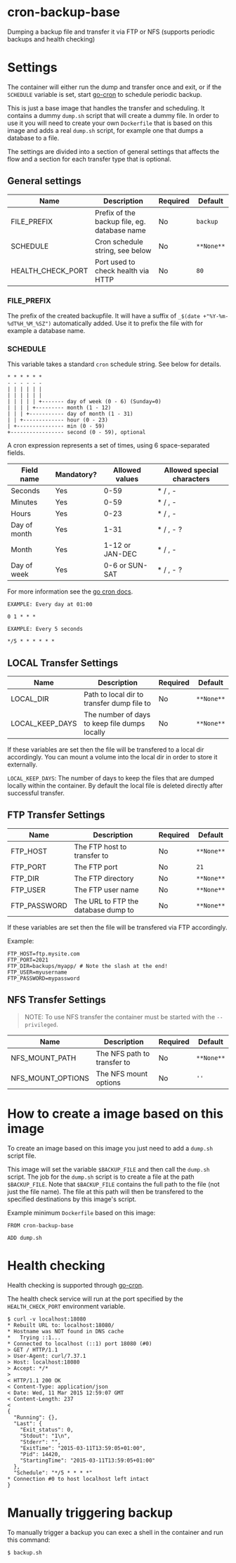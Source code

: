 # cron-backup-base

Dumping a backup file and transfer it via FTP or NFS (supports periodic backups and health checking)

# Settings

The container will either run the dump and transfer once and exit, or if the `SCHEDULE` variable is set, start [go-cron](https://github.com/odise/go-cron/releases) to schedule periodic backup.

This is just a base image that handles the transfer and scheduling. It contains a dummy `dump.sh` script that will create a dummy file. In order to use it you will need to create your own `Dockerfile` that is based on this image and adds a real `dump.sh` script, for example one that dumps a database to a file.

The settings are divided into a section of general settings that affects the flow and a section for each transfer type that is optional.

## General settings

| Name               | Description                                   | Required  | Default    |
| ------------------ | --------------------------------------------- | --------- | ---------- |
| FILE_PREFIX        | Prefix of the backup file, eg. database name  | No        | `backup`   |
| SCHEDULE           | Cron schedule string, see below               | No        | `**None**` |
| HEALTH_CHECK_PORT  | Port used to check health via HTTP            | No        | `80`       |

### FILE_PREFIX

The prefix of the created backupfile. It will have a suffix of `_$(date +"%Y-%m-%dT%H_%M_%SZ")` automatically added. Use it to prefix the file with for example a database name.

### SCHEDULE

This variable takes a standard `cron` schedule string. See below for details.

```
* * * * * *
- - - - - -
| | | | | |
| | | | | |
| | | | | +------- day of week (0 - 6) (Sunday=0)
| | | | +--------- month (1 - 12)
| | | +----------- day of month (1 - 31)
| | +------------- hour (0 - 23)
| +--------------- min (0 - 59)
+----------------- second (0 - 59), optional
```

A cron expression represents a set of times, using 6 space-separated fields.

Field name   | Mandatory? | Allowed values  | Allowed special characters
----------   | ---------- | --------------  | --------------------------
Seconds      | Yes        | 0-59            | * / , -
Minutes      | Yes        | 0-59            | * / , -
Hours        | Yes        | 0-23            | * / , -
Day of month | Yes        | 1-31            | * / , - ?
Month        | Yes        | 1-12 or JAN-DEC | * / , -
Day of week  | Yes        | 0-6 or SUN-SAT  | * / , - ?

For more information see the [go cron docs](https://godoc.org/github.com/robfig/cron).

```
EXAMPLE: Every day at 01:00

0 1 * * *

EXAMPLE: Every 5 seconds

*/5 * * * * * *
```

## LOCAL Transfer Settings

| Name               | Description                                   | Required  | Default    |
| ------------------ | --------------------------------------------- | --------- | ---------- |
| LOCAL_DIR          | Path to local dir to transfer dump file to    | No        | `**None**` |
| LOCAL_KEEP_DAYS    | The number of days to keep file dumps locally | No        | `**None**` |

If these variables are set then the file will be transfered to a local dir accordingly. You can mount a volume into the local dir in order to store it externally.

`LOCAL_KEEP_DAYS`: The number of days to keep the files that are dumped locally within the container. By default the local file is deleted directly after successful transfer.

## FTP Transfer Settings

| Name               | Description                                   | Required  | Default    |
| ------------------ | --------------------------------------------- | --------- | ---------- |
| FTP_HOST           | The FTP host to transfer to                   | No        | `**None**` |
| FTP_PORT           | The FTP port                                  | No        | `21`       |
| FTP_DIR            | The FTP directory                             | No        | `**None**` |
| FTP_USER           | The FTP user name                             | No        | `**None**` |
| FTP_PASSWORD       | The URL to FTP the database dump to           | No        | `**None**` |

If these variables are set then the file will be transfered via FTP accordingly.

Example:

```
FTP_HOST=ftp.mysite.com
FTP_PORT=2021
FTP_DIR=backups/myapp/ # Note the slash at the end!
FTP_USER=myusername
FTP_PASSWORD=mypassword
```

## NFS Transfer Settings

> NOTE: To use NFS transfer the container must be started with the `--privileged`.

| Name               | Description                                   | Required  | Default    |
| ------------------ | --------------------------------------------- | --------- | ---------- |
| NFS_MOUNT_PATH     | The NFS path to transfer to                   | No        | `**None**` |
| NFS_MOUNT_OPTIONS  | The NFS mount options                         | No        | `''`       |

# How to create a image based on this image

To create an image based on this image you just need to add a `dump.sh` script file.

This image will set the variable `$BACKUP_FILE` and then call the `dump.sh` script. The job for the `dump.sh` script is to create a file at the path `$BACKUP_FILE`. Note that `$BACKUP_FILE` contains the full path to the file (not just the file name). The file at this path will then be transfered to the specified destinations by this image's script.

Example minimum `Dockerfile` based on this image:

```
FROM cron-backup-base

ADD dump.sh
```

# Health checking

Health checking is supported through [go-cron](https://github.com/odise/go-cron/releases).

The health check service will run at the port specified by the `HEALTH_CHECK_PORT` environment variable.

```
$ curl -v localhost:18080
* Rebuilt URL to: localhost:18080/
* Hostname was NOT found in DNS cache
*   Trying ::1...
* Connected to localhost (::1) port 18080 (#0)
> GET / HTTP/1.1
> User-Agent: curl/7.37.1
> Host: localhost:18080
> Accept: */*
>
< HTTP/1.1 200 OK
< Content-Type: application/json
< Date: Wed, 11 Mar 2015 12:59:07 GMT
< Content-Length: 237
<
{
  "Running": {},
  "Last": {
    "Exit_status": 0,
    "Stdout": "1\n",
    "Stderr": "",
    "ExitTime": "2015-03-11T13:59:05+01:00",
    "Pid": 14420,
    "StartingTime": "2015-03-11T13:59:05+01:00"
  },
  "Schedule": "*/5 * * * *"
* Connection #0 to host localhost left intact
}
```

# Manually triggering backup

To manually trigger a backup you can exec a shell in the container and run this command:

```
$ backup.sh
```

